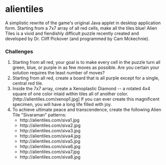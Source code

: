 # alientiles
A simplistic rewrite of the game's original Java applet in desktop application form.
Starting from a 7x7 array of all red cells, make all the tiles blue! Alien Tiles is a vivid and fiendishly difficult puzzle recently created and developed by Dr. Cliff Pickover (and programmed by Cam Mckechnie).

<h3>Challenges</h3>
<ol>
<li>Starting from all red, your goal is to make every cell in the puzzle turn all green, blue, or purple in as few moves as possible. Are you certain your solution requires the least number of moves?</li>
<li>Starting from all red, create a board that is all purple except for a single, central red tile.</li>
<li>Inside the 7x7 array, create a Xenoplastic Diamond -- a rotated 4x4 square of one color inlaid within tiles all of another color. [http://alientiles.com/xenop1.jpg] If you can ever create this magnificent specimen, you will have a long life filled with joy.</li>
<li>To achieve ultimate peace and transcendence, create the following Alien Tile "Sivaraman" patterns:
<ul>
<li>http://alientiles.com/siva1.jpg</li>
<li>http://alientiles.com/siva2.jpg</li>
<li>http://alientiles.com/siva3.jpg</li>
<li>http://alientiles.com/siva4.jpg</li>
<li>http://alientiles.com/siva5.jpg</li>
<li>http://alientiles.com/siva6.jpg</li>
<li>http://alientiles.com/siva7.jpg</li>
<li>http://alientiles.com/siva8.jpg</li>
</ul>
</li>
</ol>
